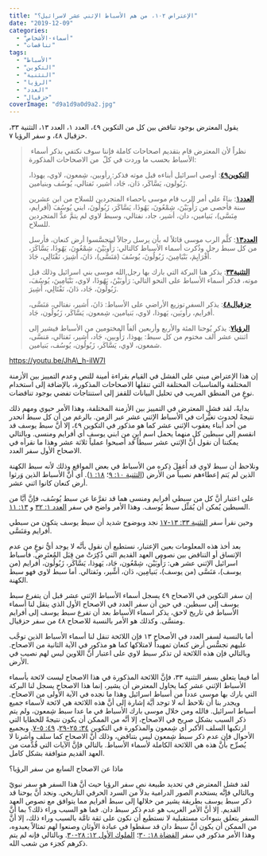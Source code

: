 ```yaml
---
title: "الإعتراض ١٠٢، من هم الأسباط الإثني عشر لاسرائيل؟"
date: "2019-12-09"
categories: 
  - "أسماء-الأشخاص"
  - "تناقضات"
tags: 
  - "الأسباط"
  - "التكوين"
  - "التثنية"
  - "الرؤيا"
  - "العدد"
  - "حزقيال"
coverImage: "d9a1d9a0d9a2.jpg"
---
```


يقول المعترض بوجود تناقض بين كل من التكوين ٤٩، العدد ١، العدد ١٣، التثنية ٣٣، حزقيال ٤٨، و سفر الرؤيا ٧.

>  نظراً لأن المعترض قام بتقديم اصحاحات كاملة فإننا سوف نكتفي بذكر أسماء الأسباط بحسب ما وردت في كلّ  من الاصحاحات المذكورة:
> 
> **[التكوين٤٩](https://biblia.com/books/ar-vandyke/ge49)**: أوصى اسرائيل أبناءه قبل موته فذكر: رأوبين، شِمعون، لاوي، يهوذا، زَبُولون، يَسَّاكَر، دَان، جَاد، أَشير، نَفتالي، يُوسُف وبنيامين.
> 
> **[العدد١](https://biblia.com/books/ar-vandyke/nu1)**: بناءً على أمر الرب قام موسى باحصاء المتجردين للسلاح من ابن عشرين سنة فأحصى من رَأُوبَيْنَ، شِمْعُونَ، يَهُوذَا، يَسَّاكَرَ، زَبُولُونَ، ابني يُوسُفَ (أفرايم، مِنَسَّى)، بَنيامين، دان، أشير، جاد، نفتالي، وسبط لاوي لم يتمَّ عدُّ المتجردين للسلاح.
> 
> **[العدد١٣](https://biblia.com/books/ar-vandyke/nu13)**: كلَّم الرب موسى قائلاً له بأن يرسل رجالاً ليتجسَّسوا أرض كنعان، فأرسل من كل سبط رجل وذُكرت أسماء الأسباط كالتالي: رَأُوبَيْنَ، شِمْعُونَ، يَهُوذَا، يَسَّاكَرَ، أَفْرَايِمَ، بَنْيَامِينَ، زَبُولُونَ، يُوسُفَ (مَنَسَّى)، دَانَ، أَشِيرَ، نَفْتَالِي، جَادَ.
> 
> **[التثنية٣٣](https://biblia.com/books/ar-vandyke/de33)**: يذكر هنا البركة التي بارك بها رجل الله موسى بني اسرائيل وذلك قبل موته، فذكر أسماء الأسباط على النحو التالي: رَأُوبَيْنُ، يَهُوذَا، لاوي، بَنْيَامِينَ، يُوسُفَ، زَبُولُونَ، جَاد، دَانَ، نَفْتَالِي، أَشِيرَ.
> 
> **[حزقيال٤٨](https://biblia.com/books/ar-vandyke/Eze48)**: يذكر السفر توزيع الأراضي على الأسباط: دَانَ، أَشير، نفتالي، مَنَسَّى، أفرايم، رأُوبَين، يَهوذا، لاوي، بَنيامين، شِمعون، يَسَّاكَر، زَبُولُون، جَاد.
> 
> **[الرؤيا٧](https://biblia.com/books/ar-vandyke/rev7)**: يذكر يُوحنا المئة والأربع وأربعين ألفاً المختومين من الأسباط فيشير إلى اثنتي عشر ألف مختوم من كل سبط: يهوذا، رَأُوبين، جَاد، أشير، نَفتالي، مَنسَّى، شمعون، لاوي، يَسَّاكَر، زَبُولُون، يُوسُف، بَنيامين.

https://youtu.be/JhA\_h-iIW7I

إن هذا الإعتراض مبني على الفشل في القيام بقراءة أمينة للنص وعدم التمييز بين الأزمنة المختلفة والمناسبات المختلفة التي تنقلها الاصحاحات المذكورة، بالإضافة إلى استخدام نوعٍ من المنطق المريب في تحليل البيانات للقفز إلى استنتاجات تفضي بوجود تناقضات. 

بدايةً، لقد فشل المعترض في التمييز بين الأزمنة المختلفة، وهذا الأمر حيوي ومهم ذلك نتيجةً لحدوث تغيُّرات في الأسباط الإثني عشر عبر الزمن. بالرغم من أن كل سبط انحدر من أحد أبناء يعقوب الإثني عشر كما هو مذكور في التكوين ٤٩، إلا أنَّ سبط يوسف قد انقسم إلى سبطين كل منهما يحمل اسم ابنٍ من ابني يوسف أي أفرايم ومنسى. وبالتالي يمكننا أن نقول أنَّ الإثني عشر سبطاً قد أصبحوا عملياً ثلاثة عشر وهذا ما نقرأه في الاصحاح الأول سفر العدد. 

ونلاحظ أن سبط لاوي قد أُغفِلَ ذِكره من الأسباط في بعض المواقع وذلك لأنه سبط الكهنة الذين لم يَتم إعطاءهم نصيباً من الأرض ([التثنية ١٠: ٩](https://biblia.com/books/ar-vandyke/de10.9)؛ [١٨: ١](https://biblia.com/books/ar-vandyke/de18.1)). أي أنَّ الأسباط الذين وَرثوا أرض كنعان كانوا اثني عشر.

على اعتبار أنَّ كل من سبطي أفرايم ومنسى هما قد تفرَّعا عن سبط يُوسُف، فإنَّ أيَّا من السبطين يُمكن أن يُمَثِّل سبط يُوسف. وهذا الأمر واضح في سفر [العدد ١: ٣٢](https://biblia.com/books/ar-vandyke/nu1.32) و [١٣: ١١](https://biblia.com/books/ar-vandyke/nu13.11).

وحين نقرأ سفر [التثنية ٣٣: ١٣-١٧](https://biblia.com/books/ar-vandyke/de33.13-17) نجد وبوضوح شديد أن سبط يوسف يتكون من سبطي أفرايم ومَنَسَّى.

بعد أخذ هذه المعلومات بعين الإعتبار، نستطيع أن نقول بأنَّه لا يوجد أيُّ نوعٍ من عدم الإتساق أو التناقض بين نصوص العهد القديم التي ذُكِرَتْ من قِبَل المُعتَرِض. فأسباط اسرائيل الإثني عشر هي: رَأُوبَيْن، شِمْعُون، جَاد، يَهوذا، يَسَّاكَر، زَبُولُون، أفرايم (من يوسف)، مَنَسَّى (من يوسف)، بَنيامِين، دَان، أشِّير، ونَفتالي. أما سبط لاوي فهو سبط الكهنة.

إن سفر التكوين في الاصحاح ٤٩ يسجل أسماء الأسباط الإثني عشر قبل أن يتفرع سبط يوسف إلى سبطين. في حين أن سفر العدد في الاصحاح الأول الذي ينقل لنا أسماء الأسباط في تاريخ لاحق، يذكر اسماء الأسباط بعد أن تفرع سبط يوسف إلى أفرايم ومنسَّى. وكذلك هو الأمر بالنسبة للاصحاح ٤٨ من سفر حزقيال.

أما بالنسبة لسفر العدد في الأصحاح ١٣ فإن اللائحة تنقل لنا أسماء الأسباط الذين توجَّب عليهم تجسُّس أرض كنعان تمهيداً لامتلاكها كما هو مذكور في الآية الثانية من الاصحاح. وبالتالي فإن هذه اللائحة لن تذكر سبط لاوي على اعتبار أنَّ اللاوين ليس لهم نصيب في الأرض.

أما فيما يتعلق بسفر التثنية ٣٣، فإنَّ اللائحة المذكورة في هذا الاصحاح ليست لائحة بأسماء الأسباط الإثني عشر كما يحاول المعترض أن يشير، إنما هذا الاصحاح يسجل لنا البركة التي بارك بها موسى عدداً من أسباط اسرائيل وهذا ما نجده في الآية الأولى من الاصحاح. ويجدر بنا أن نلاحظ أنه لا توجد أيَّة إشارة إلى أنَّ هذه اللائحة هي لائحة لأسماء جميع أسباط اسرائيل. فالله ومن خلال موسى بارك الأسباط في ما عدا سبط شِمعون، ولم يتم ذكر السبب بشكل صريح في الاصحاح، إلا أنَّه من الممكن أن يكون نتيجةً للخطايا التي ارتكبها السلف الأكبر أي شِمعون والمذكورة في التكوين [٣٤: ٢٥-٢٩](https://biblia.com/books/ar-vandyke/ge34.25-29)، [٤٩: ٥-٧](https://biblia.com/books/ar-vandyke/ge49.5-7). وبجميع الأحوال فإن عدم ذكر سبط شِمعون ليس بتناقض، وذلك أنَّ الاصحاح كما سلف وأشرنا لا يُصرِّح بأنَّ هذه هي اللائحة الكاملة لأسماء الأسباط. بالتالي فإنَّ الآيات التي قُدِّمت من العهد القديم متوافقة بشكل كامل.

ماذا عن الاصحاح السابع من سفر الرؤيا؟

لقد فشل المعترض في تحديد طبيعة نص سفر الرؤيا حيث أنَّ هذا السفر هو سفر نبويّ وبالتالي فإنَّه يستخدم الصور الدرامية بدلاً من السرد الحرفي التاريخي. ونجد أنَّ يوحنا قد ذكر سبط يوسف بطريقة يشير من خلالها إلى سبط أفرايم مما يتوافق مع نصوص العهد القديم. إلا أنَّ الأمر الغريب هو عدم ذكر سبط دان. فما هو السبب وراء ذلك؟ بما أنَّ السفر يتعلق بنبوءات مستقبلية لا نستطيع أن نكون على ثقة تامَّة بالسبب وراء ذلك، إلا أنَّ من الممكن أن يكون أنَّ سبط دان قد سقطوا في عبادة الأوثان وصنعوا لهم تمثالاً يعبدوه، وهذا الأمر مذكور في سفر [القضاة ١٨: ٣٠](https://biblia.com/books/ar-vandyke/jdg18.30)؛ [الملوك الأول ١٢: ٢٨-٣٠](https://biblia.com/books/ar-vandyke/1ki12.28-30). وبالتالي فإنه لم يتم ذكرهم كجزء من شعب الله.
